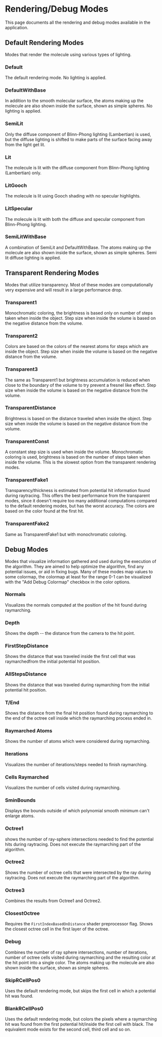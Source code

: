 # Rendering/Debug Modes

This page documents all the rendering and debug modes available in the application.

## Default Rendering Modes

Modes that render the molecule using various types of lighting.

### Default

The default rendering mode. No lighting is applied.

### DefaultWithBase

In addition to the smooth molecular surface, the atoms making up the molecule are also shown inside the surface, shown as simple spheres. No lighting is applied.

### SemiLit

Only the diffuse component of Blinn-Phong lighting (Lambertian) is used, but the diffuse lighting is shifted to make parts of the surface facing away from the light get lit.

### Lit

The molecule is lit with the diffuse component from Blinn-Phong lighting (Lambertian) only.

### LitGooch

The molecule is lit using Gooch shading with no specular highlights.

### LitSpecular

The molecule is lit with both the diffuse and specular component from Blinn-Phong lighting.

### SemiLitWithBase

A combination of SemiLit and DefaultWithBase. The atoms making up the molecule are also shown inside the surface, shown as simple spheres. Semi lit diffuse lighting is applied.

## Transparent Rendering Modes

Modes that utilize transparency. Most of these modes are computationally very expensive and will result in a large performance drop.

### Transparent1

Monochromatic coloring, the brightness is based only on number of steps taken when inside the object. Step size when inside the volume is based on the negative distance from the volume.

### Transparent2

Colors are based on the colors of the nearest atoms for steps which are inside the object. Step size when inside the volume is based on the negative distance from the volume.

### Transparent3

The same as Transparent1 but brightness accumulation is reduced when close to the boundary of the volume to try prevent a fresnel like effect. Step size when inside the volume is based on the negative distance from the volume.

### TransparentDistance

Brightness is based on the distance traveled when inside the object. Step size when inside the volume is based on the negative distance from the volume.

### TransparentConst

A constant step size is used when inside the volume. Monochromatic coloring is used, brightness is based on the number of steps taken when inside the volume. This is the slowest option from the transparent rendering modes.

### TransparentFake1

Transparency/thickness is estimated from potential hit information found during raytracing. This offers the best performance from the transparent modes, since it doesn't require too many additional computations compared to the default rendering modes, but has the worst accuracy. The colors are based on the color found at the first hit.

### TransparentFake2

Same as TransparentFake1 but with monochromatic coloring.

## Debug Modes

Modes that visualize information gathered and used during the execution of the algorithm. They are aimed to help optimize the algorithm, find any potential issues, or aid in fixing bugs. Many of these modes map values to some colormap, the colormap at least for the range 0-1 can be visualized with the "Add Debug Colormap" checkbox in the color options.
 
### Normals

Visualizes the normals computed at the position of the hit found during raymarching.

### Depth

Shows the depth -- the distance from the camera to the hit point.

### FirstStepDistance

Shows the distance that was traveled inside the first cell that was raymarchedfrom the initial potential hit position.

### AllStepsDistance

Shows the distance that was traveled during raymarching from the initial potential hit position.

### T/End

Shows the distance from the final hit position found during raymarching to the end of the octree cell inside which the raymarching process ended in.

### Raymarched Atoms

Shows the number of atoms which were considered during raymarching.

### Iterations

Visualizes the number of iterations/steps needed to finish raymarching.

### Cells Raymarched

Visualizes the number of cells visited during raymarching.

### SminBounds

Displays the bounds outside of which polynomial smooth minimum can't enlarge atoms.

### Octree1

shows the number of ray-sphere intersections needed to find the potential hits during raytracing. Does not execute the raymarching part of the algorithm.

### Octree2

Shows the number of octree cells that were intersected by the ray during raytracing. Does not execute the raymarching part of the algorithm.

### Octree3

Combines the results from Octree1 and Octree2.

### ClosestOctree

Requires the `FirstIndexBasedOnDistance` shader preprocessor flag. Shows the closest octree cell in the first layer of the octree.

### Debug

Combines the number of ray sphere intersections, number of iterations, number of octree cells visited during raymarching and the resulting color at the hit point into a single color. The atoms making up the molecule are also shown inside the surface, shown as simple spheres.

### SkipRCellPos0

Uses the default rendering mode, but skips the first cell in which a potential hit was found.

### BlankRCellPos0

Uses the default rendering mode, but colors the pixels where a raymarching hit was found from the first potential hit/inside the first cell with black. The equivalent mode exists for the second cell, third cell and so on.
